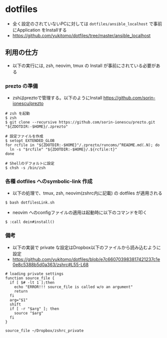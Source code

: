 # dotfiles
- 全く設定のされていないPCに対しては `dotfiles/ansible_localhost` で事前にApplication をInstallする
- https://github.com/yukitomo/dotfiles/tree/master/ansible_localhost


## 利用の仕方

- 以下の実行には, zsh, neovim, tmux の Install が事前にされている必要がある

### prezto の準備
- zshはpreztoで管理する。以下のようにInstall https://github.com/sorin-ionescu/prezto

```
# zsh を起動
$ zsh
$ git clone --recursive https://github.com/sorin-ionescu/prezto.git "${ZDOTDIR:-$HOME}/.zprezto"

# 設定ファイルを作成
$ setopt EXTENDED_GLOB
for rcfile in "${ZDOTDIR:-$HOME}"/.zprezto/runcoms/^README.md(.N); do
  ln -s "$rcfile" "${ZDOTDIR:-$HOME}/.${rcfile:t}"
done

# Shellのデフォルトに設定
$ chsh -s /bin/zsh
```

### 各種 dotfiles へのsymbolic-link 作成
- 以下の処理で、tmux, zsh, neovim(zshrc内に記載) の dotfiles が適用される

```
$ bash dotfilesLink.sh
```
- neovim へのconfigファイルの適用は起動時に以下のコマンドを叩く

```
$ :call dein#install()
```

### 備考
- 以下の実装で private な設定はDropbox以下のファイルから読み込むように設定
- https://github.com/yukitomo/dotfiles/blob/e7c660703983817421237c1e0e8c5388b5d0a363/zshrc#L55-L68 

```
# loading private settings 
function source_file {
  if [ $# -lt 1 ];then
    echo "ERROR!!! source_file is called w/o an argument" 
    return
  fi
  arg="$1" 
  shift
  if [ -r "$arg" ]; then
    source "$arg" 
  fi
}

source_file ~/Dropbox/zshrc_private 
```
